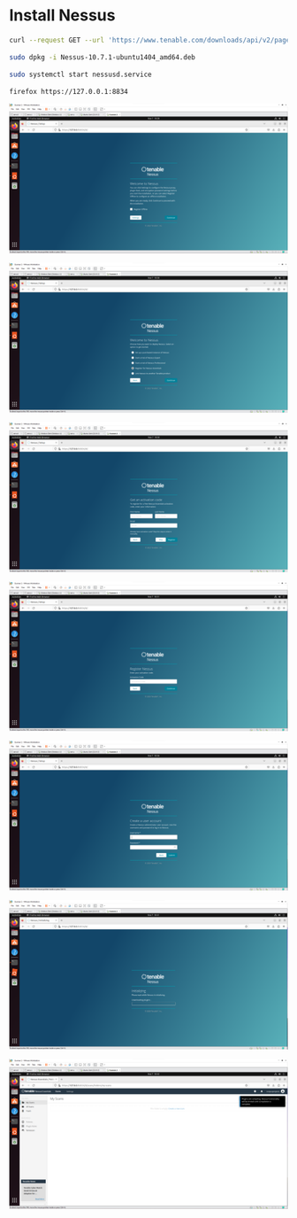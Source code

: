 # Install Nessus

```Bash
curl --request GET --url 'https://www.tenable.com/downloads/api/v2/pages/nessus/files/Nessus-10.7.1-ubuntu1404_amd64.deb' --output 'Nessus-10.7.1-ubuntu1404_amd64.deb'
```

```Bash
sudo dpkg -i Nessus-10.7.1-ubuntu1404_amd64.deb
```

```Bash
sudo systemctl start nessusd.service
```

```Bash
firefox https://127.0.0.1:8834
```

![](https://github.com/JonmarCorpuz/Documentations/blob/main/Nessus/Assets/Nessus%20pt1.png)

![](https://github.com/JonmarCorpuz/Documentations/blob/main/Nessus/Assets/Nessus%20pt2.png)

![](https://github.com/JonmarCorpuz/Documentations/blob/main/Nessus/Assets/Nessus%20pt3.png)

![](https://github.com/JonmarCorpuz/Documentations/blob/main/Nessus/Assets/Nessus%20pt4.png)

![](https://github.com/JonmarCorpuz/Documentations/blob/main/Nessus/Assets/Nessus%20pt5.png)

![](https://github.com/JonmarCorpuz/Documentations/blob/main/Nessus/Assets/Nessus%20pt6.png)

![](https://github.com/JonmarCorpuz/Documentations/blob/main/Nessus/Assets/Nessus%20pt7.png)

